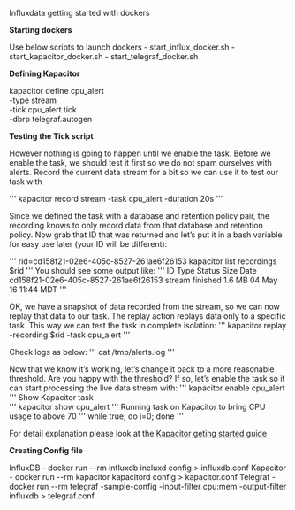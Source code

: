 Influxdata getting started with dockers


**Starting dockers**

Use below scripts to launch dockers
    - start_influx_docker.sh
    - start_kapacitor_docker.sh
    - start_telegraf_docker.sh


**Defining Kapacitor**

kapacitor define cpu_alert \
    -type stream \
    -tick cpu_alert.tick \
    -dbrp telegraf.autogen

**Testing the Tick script**

However nothing is going to happen until we enable the task. Before we enable
the task, we should test it first so we do not spam ourselves with alerts.
Record the current data stream for a bit so we can use it to test our task with

'''
kapacitor record stream -task cpu_alert -duration 20s
'''

Since we defined the task with a database and retention policy pair, the
recording knows to only record data from that database and retention policy. Now
grab that ID that was returned and let’s put it in a bash variable for easy use
later (your ID will be different):

'''
rid=cd158f21-02e6-405c-8527-261ae6f26153
kapacitor list recordings $rid
'''
You should see some output like:
'''
ID                                      Type    Status    Size      Date
cd158f21-02e6-405c-8527-261ae6f26153    stream  finished  1.6 MB    04 May 16 11:44 MDT
'''

OK, we have a snapshot of data recorded from the stream, so we can now replay
that data to our task. The replay action replays data only to a specific task.
This way we can test the task in complete isolation:
'''
kapacitor replay -recording $rid -task cpu_alert
'''

Check logs as below:
'''
cat /tmp/alerts.log
'''

Now that we know it’s working, let’s change it back to a more reasonable
threshold. Are you happy with the threshold? If so, let’s enable the task so it
can start processing the live data stream with:
'''
kapacitor enable cpu_alert
'''
Show Kapacitor task       
'''
kapacitor show cpu_alert
'''
Running task on Kapacitor to bring CPU usage to above 70
'''
while true; do i=0; done
'''

For detail explanation please look at the [Kapacitor geting started
guide](https://docs.influxdata.com/kapacitor/v1.2/introduction/getting_started/)

**Creating Config file**

InfluxDB  - docker run --rm influxdb incluxd config > influxdb.conf
Kapacitor - docker run --rm kapacitor kapacitord config > kapacitor.conf
Telegraf  - docker run --rm telegraf -sample-config -input-filter cpu:mem -output-filter influxdb > telegraf.conf
